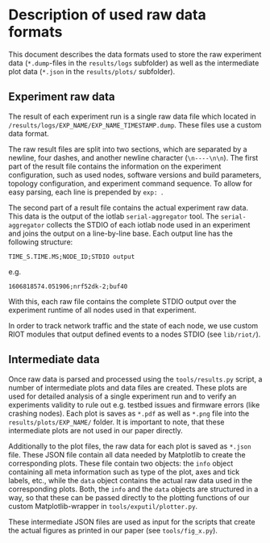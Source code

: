 # Description of used raw data formats
This document describes the data formats used to store the raw experiment data (`*.dump`-files in the `results/logs` subfolder) as well as the intermediate plot data (`*.json` in the `results/plots/` subfolder).

## Experiment raw data
The result of each experiment run is a single raw data file which located in `/results/logs/EXP_NAME/EXP_NAME_TIMESTAMP.dump`. These files use a custom data format.

The raw result files are split into two sections, which are separated by a newline, four dashes, and another newline character (`\n----\n\n`). The first part of the result file contains the information on the experiment configuration, such as used nodes, software versions and build parameters, topology configuration, and experiment command sequence. To allow for easy parsing, each line is prepended by `exp: `.

The second part of a result file contains the actual experiment raw data. This data is the output of the iotlab `serial-aggregator` tool. The `serial-aggregator` collects the STDIO of each iotlab node used in an experiment and joins the output on a line-by-line base. Each output line has the following structure:
```
TIME_S.TIME.MS;NODE_ID;STDIO output
```
e.g.
```
1606818574.051906;nrf52dk-2;buf40
```
With this, each raw file contains the complete STDIO output over the experiment runtime of all nodes used in that experiment.

In order to track network traffic and the state of each node, we use custom RIOT modules that output defined events to a nodes STDIO (see `lib/riot/`).


## Intermediate data
Once raw data is parsed and processed using the `tools/results.py` script, a number of intermediate plots and data files are created. These plots are used for detailed analysis of a single experiment run and to verify an experiments validity to rule out e.g. testbed issues and firmware errors (like crashing nodes). Each plot is saves as `*.pdf` as well as `*.png` file into the `results/plots/EXP_NAME/` folder. It is important to note, that these intermediate plots are not used in our paper directly.

Additionally to the plot files, the raw data for each plot is saved as `*.json` file. These JSON file contain all data needed by Matplotlib to create the corresponding plots. These file contain two objects: the `info` object containing all meta information such as type of the plot, axes and tick labels, etc., while the `data` object contains the actual raw data used in the corresponding plots. Both, the `info` and the `data` objects are structured in a way, so that these can be passed directly to the plotting functions of our custom Matplotlib-wrapper in `tools/exputil/plotter.py`.

These intermediate JSON files are used as input for the scripts that create the actual figures as printed in our paper (see `tools/fig_x.py`).
